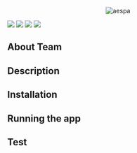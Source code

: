 <p align="center">
	<img src="https://i0.wp.com/erizos.mx/wp-content/uploads/2020/10/aespa.jpg?w=1300&ssl=1" alt="aespa" />
</p>

<img src="https://img.shields.io/badge/react"/>
<img src="https://img.shields.io/badge/jdk-17-orange"/>
<img src="https://img.shields.io/badge/python-?-blue"/>
<img src="https://img.shields.io/badge/maria_db-?-skyblue"/>


 ## About Team


## Description



## Installation


## Running the app


## Test

